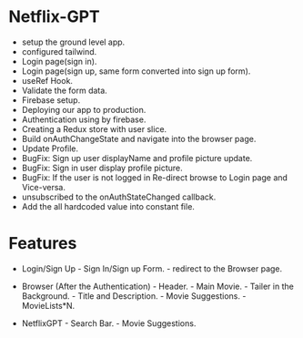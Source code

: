 # Netflix-GPT 

- setup the ground level app.
- configured tailwind.
- Login page(sign in).
- Login page(sign up, same form converted into sign up form).
- useRef Hook.
- Validate the form data.
- Firebase setup.
- Deploying our app to production.
- Authentication using by firebase.
- Creating a Redux store with user slice.
- Build onAuthChangeState and navigate into the browser page.
- Update Profile.
- BugFix: Sign up user displayName and profile picture update.
- BugFix: Sign in user display profile picture.
- BugFix: If the user is not logged in Re-direct browse to Login page and Vice-versa.
- unsubscribed to the onAuthStateChanged callback.
- Add the all hardcoded value into constant file. 



# Features

- Login/Sign Up
      - Sign In/Sign up Form.
      - redirect to the Browser page.

- Browser (After the Authentication)
      - Header.
      - Main Movie.
            - Tailer in the Background.
            - Title and Description.
            - Movie Suggestions.
                 - MovieLists*N.

- NetflixGPT 
      - Search Bar.
      - Movie Suggestions.

